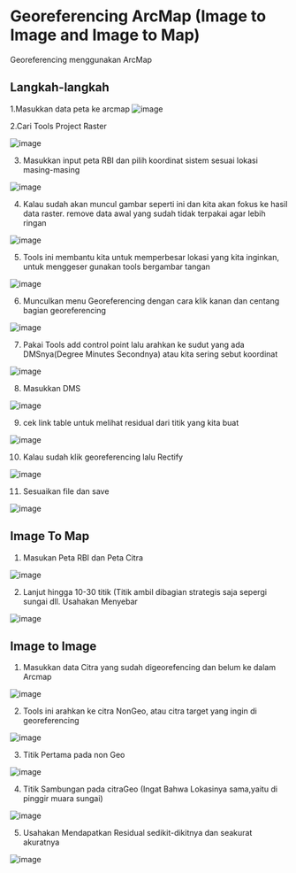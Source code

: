 # Georeferencing ArcMap (Image to Image and Image to Map)
Georeferencing menggunakan ArcMap


## Langkah-langkah
1.Masukkan data peta ke arcmap ![image](https://user-images.githubusercontent.com/87703066/154121937-765268f2-c2d2-447b-a7c2-a25df3192b5a.png)

2.Cari Tools Project Raster 

![image](https://user-images.githubusercontent.com/87703066/154122072-09e6777c-9a0f-4246-99e8-de4b80fb16f9.png)

3. Masukkan input peta RBI dan pilih koordinat sistem sesuai lokasi masing-masing

![image](https://user-images.githubusercontent.com/87703066/154122883-ab8b95c4-eacd-4dee-a8fe-3991c527208f.png)

4. Kalau sudah akan muncul gambar seperti ini dan kita akan fokus ke hasil data raster. remove data awal yang sudah tidak terpakai agar lebih ringan
 
![image](https://user-images.githubusercontent.com/87703066/154123246-6732ba10-fdb3-45f7-8263-17f8225a117c.png)
 
5. Tools ini membantu kita untuk memperbesar lokasi yang kita inginkan, untuk menggeser gunakan tools bergambar tangan
 
 ![image](https://user-images.githubusercontent.com/87703066/154123456-99dfa70a-d3e9-4167-8922-0fc94f62ae00.png)
 
6. Munculkan menu Georeferencing dengan cara klik kanan dan centang bagian georeferencing

![image](https://user-images.githubusercontent.com/87703066/154123606-6417714b-bf10-485f-bed3-42c28ee80c74.png)

7. Pakai Tools add control point lalu arahkan ke sudut yang ada DMSnya(Degree Minutes Secondnya) atau kita sering sebut koordinat

![image](https://user-images.githubusercontent.com/87703066/154128160-81c6af92-87d0-4148-a514-9765e25a42b5.png)

8. Masukkan DMS

![image](https://user-images.githubusercontent.com/87703066/154128219-ca9082b5-3b91-4db5-be40-c097a651163f.png)

9. cek link table untuk melihat residual dari titik yang kita buat

![image](https://user-images.githubusercontent.com/87703066/154129125-cb034b13-ec27-4453-8438-59f5bbd06f7f.png)

10. Kalau sudah klik georeferencing lalu Rectify

![image](https://user-images.githubusercontent.com/87703066/154129247-63647b7a-5cb7-4f55-a173-f32484d6d24d.png)

11. Sesuaikan file dan save

![image](https://user-images.githubusercontent.com/87703066/154129451-6e1c954c-ff38-4fc7-9976-af4b26ff3805.png)


## Image To Map
1. Masukan Peta RBI dan Peta Citra
 
![image](https://user-images.githubusercontent.com/87703066/154129769-665b2650-ac96-49ec-9cda-39f46503af77.png)

2. Lanjut hingga 10-30 titik (Titik ambil dibagian strategis saja sepergi sungai dll. Usahakan Menyebar

![image](https://user-images.githubusercontent.com/87703066/154130479-902fcfbe-fa03-41ca-9d90-c579de9783c3.png)


## Image to Image

1. Masukkan data Citra yang sudah digeorefencing dan belum ke dalam Arcmap

![image](https://user-images.githubusercontent.com/87703066/154131049-53747584-3165-4837-957c-a69cdf248e53.png)

2. Tools ini arahkan ke citra NonGeo, atau citra target yang ingin di georeferencing

![image](https://user-images.githubusercontent.com/87703066/154131157-7eda90cb-3331-41e2-bc81-c9fd0c789a62.png)

3. Titik Pertama pada non Geo

![image](https://user-images.githubusercontent.com/87703066/154131263-a9e33f48-a8b4-4a32-b9e2-708539b0760d.png)

4. Titik Sambungan pada citraGeo (Ingat Bahwa Lokasinya sama,yaitu di pinggir muara sungai)

![image](https://user-images.githubusercontent.com/87703066/154131536-a7bf1db3-09bd-48af-a61c-86708c813e56.png)

5. Usahakan Mendapatkan Residual sedikit-dikitnya dan seakurat akuratnya

![image](https://user-images.githubusercontent.com/87703066/154132452-3482812a-3a1e-4f94-9f42-355227774942.png)



